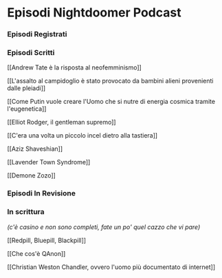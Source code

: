 # Episodi Nightdoomer Podcast

### Episodi Registrati

### Episodi Scritti

[[Andrew Tate è la risposta al neofemminismo]]

[[L'assalto al campidoglio è stato provocato da bambini alieni provenienti dalle pleiadi]]

[[Come Putin vuole creare l'Uomo che si nutre di energia cosmica tramite l'eugenetica]]

[[Elliot Rodger, il gentleman supremo]]

[[C'era una volta un piccolo incel dietro alla tastiera]]

[[Aziz Shaveshian]]

[[Lavender Town Syndrome]]

[[Demone Zozo]]

### Episodi In Revisione

### In scrittura  
*(c'è casino e non sono completi, fate un po' quel cazzo che vi pare)*

[[Redpill, Bluepill, Blackpill]]

[[Che cos'è QAnon]]

[[Christian Weston Chandler, ovvero l'uomo più documentato di internet]]
